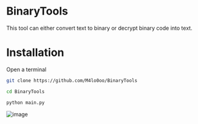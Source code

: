 ﻿# BinaryTools
 This tool can either convert text to binary or decrypt binary code into text.

# Installation
Open a terminal

```bash
git clone https://github.com/M4lo0oo/BinaryTools

cd BinaryTools

python main.py
```
![image](https://github.com/user-attachments/assets/8b1fcbee-35f6-4e2a-80a0-785c418579c1)
